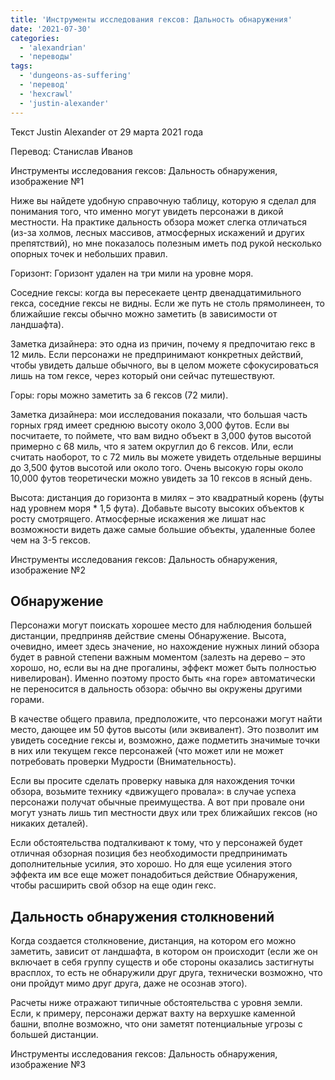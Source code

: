 ```yaml
---
title: 'Инструменты исследования гексов: Дальность обнаружения'
date: '2021-07-30'
categories:
  - 'alexandrian'
  - 'переводы'
tags:
  - 'dungeons-as-suffering'
  - 'перевод'
  - 'hexcrawl'
  - 'justin-alexander'
---
```


Текст Justin Alexander от 29 марта 2021 года

Перевод: Станислав Иванов

Инструменты исследования гексов: Дальность обнаружения, изображение №1

Ниже вы найдете удобную справочную таблицу, которую я сделал для понимания того, что именно могут увидеть персонажи в дикой местности. На практике дальность обзора может слегка отличаться (из-за холмов, лесных массивов, атмосферных искажений и других препятствий), но мне показалось полезным иметь под рукой несколько опорных точек и небольших правил.

Горизонт: Горизонт удален на три мили на уровне моря.

Соседние гексы: когда вы пересекаете центр двенадцатимильного гекса, соседние гексы не видны. Если же путь не столь прямолинеен, то ближайшие гексы обычно можно заметить (в зависимости от ландшафта).

Заметка дизайнера: это одна из причин, почему я предпочитаю гекс в 12 миль. Если персонажи не предпринимают конкретных действий, чтобы увидеть дальше обычного, вы в целом можете сфокусироваться лишь на том гексе, через который они сейчас путешествуют.

Горы: горы можно заметить за 6 гексов (72 мили).

Заметка дизайнера: мои исследования показали, что большая часть горных гряд имеет среднюю высоту около 3,000 футов. Если вы посчитаете, то поймете, что вам видно объект в 3,000 футов высотой примерно с 68 миль, что я затем округлил до 6 гексов. Или, если считать наоборот, то с 72 миль вы можете увидеть отдельные вершины до 3,500 футов высотой или около того. Очень высокую горы около 10,000 футов теоретически можно увидеть за 10 гексов в ясный день.

Высота: дистанция до горизонта в милях – это квадратный корень (футы над уровнем моря \* 1,5 фута). Добавьте высоту высоких объектов к росту смотрящего. Атмосферные искажения же лишат нас возможности видеть даже самые большие объекты, удаленные более чем на 3-5 гексов.

Инструменты исследования гексов: Дальность обнаружения, изображение №2

## Обнаружение

Персонажи могут поискать хорошее место для наблюдения большей дистанции, предприняв действие смены Обнаружение. Высота, очевидно, имеет здесь значение, но нахождение нужных линий обзора будет в равной степени важным моментом (залезть на дерево – это хорошо, но, если вы на дне прогалины, эффект может быть полностью нивелирован). Именно поэтому просто быть «на горе» автоматически не переносится в дальность обзора: обычно вы окружены другими горами.

В качестве общего правила, предположите, что персонажи могут найти место, дающее им 50 футов высоты (или эквивалент). Это позволит им увидеть соседние гексы и, возможно, даже подметить значимые точки в них или текущем гексе персонажей (что может или не может потребовать проверки Мудрости (Внимательность).

Если вы просите сделать проверку навыка для нахождения точки обзора, возьмите технику «движущего провала»: в случае успеха персонажи получат обычные преимущества. А вот при провале они могут узнать лишь тип местности двух или трех ближайших гексов (но никаких деталей).

Если обстоятельства подталкивают к тому, что у персонажей будет отличная обзорная позиция без необходимости предпринимать дополнительные усилия, это хорошо. Но для еще усиления этого эффекта им все еще может понадобиться действие Обнаружения, чтобы расширить свой обзор на еще один гекс.

## Дальность обнаружения столкновений

Когда создается столкновение, дистанция, на котором его можно заметить, зависит от ландшафта, в котором он происходит (если же он включает в себя группу существ и обе стороны оказались застигнуты врасплох, то есть не обнаружили друг друга, технически возможно, что они пройдут мимо друг друга, даже не осознав этого).

Расчеты ниже отражают типичные обстоятельства с уровня земли. Если, к примеру, персонажи держат вахту на верхушке каменной башни, вполне возможно, что они заметят потенциальные угрозы с большей дистанции.

Инструменты исследования гексов: Дальность обнаружения, изображение №3
